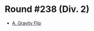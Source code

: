 # Round #238 (Div. 2)

* [A. Gravity Flip][]

[A. Gravity Flip]: http://codeforces.com/contest/405/problem/A
